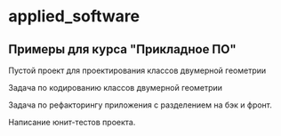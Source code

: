 # applied_software

## Примеры для курса "Прикладное ПО" ##

Пустой проект для проектирования классов двумерной геометрии

Задача по кодированию классов двумерной геометрии

Задача по рефакторингу приложения с разделением на бэк и фронт.

Написание юнит-тестов проекта.
